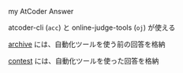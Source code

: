my AtCoder Answer

atcoder-cli (`acc`) と online-judge-tools (`oj`) が使える

[archive](./archive/) には、自動化ツールを使う前の回答を格納

[contest](./contest/) には、自動化ツールを使った回答を格納
